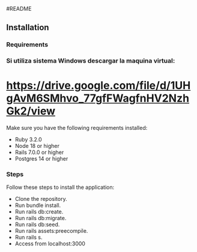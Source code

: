 #README

## Installation

### Requirements

### Si utiliza sistema Windows descargar la maquina virtual:
# https://drive.google.com/file/d/1UHgAvM6SMhvo_77gfFWagfnHV2NzhGk2/view

Make sure you have the following requirements installed:

* Ruby 3.2.0
* Node 18 or higher
* Rails 7.0.0 or higher
* Postgres 14 or higher

### Steps

Follow these steps to install the application:

* Clone the repository.
* Run bundle install.
* Run rails db:create.
* Run rails db:migrate.
* Run rails db:seed.
* Run rails assets:preecompile.
* Run rails s.
* Access from localhost:3000


